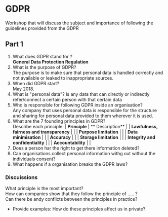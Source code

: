 # GDPR
Workshop that will discuss the subject and importance of following the guidelines provided from the GDPR
## Part 1

1. What does GDPR stand for ?  
  **General Data Protection Regulation**
2. What is the purpose of GDPR?  
   The purpose is to make sure that personal data is handled correctly and not available or leaked to inappropriate sources.
3. When did GDPR start?  
   May 2018.
4. What is "personal data"?
  Is any data  that can directly or indirectly refer/connect a certain person with that certain data   
5. Who is responsible for following GDPR inside an organisation?  
  Any company that uses personal data is responsible for the structure and sharing for personal data provided to them wherever it is used.
6. What are the 7 founding principles in GDPR?  
Describe each principle:
| **Principle** | ** Description** |
| **Lawfulness, fairness and transparency** | | 
| **Purpose limitation** | |
| **Data minimisation** | |
| **Accuracy** | | 
| **Storage limitation** | | 
| **Integrity and confidentiality** | |
| **Accountability** | |
8. Does a person har the right to get there information deleted?  
9. Can organisations collect personal information withg out without the individuals consent?  
10. What happens if a organisation breaks the GDPR laws?  

### Discuissions

What principle is the most important?  
How can companies show that they follow the principle of ..... ?  
Can there be andy conflicts between the principles in practice?  
  * Provide examples:
How do these principles affect us in private?  
